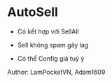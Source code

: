 # AutoSell

- Có kết hợp với SellAll

- Sell không spam gây lag

- Có thể Config giá tuỳ ý

Author: LamPocketVN, Adam1609
